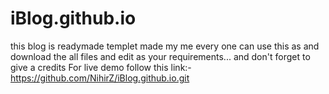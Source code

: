 # iBlog.github.io
this blog is readymade templet made my me 
every one can use this as and download the all files and edit as your requirements...
and don't forget to give a credits
For live demo follow this link:- https://github.com/NihirZ/iBlog.github.io.git